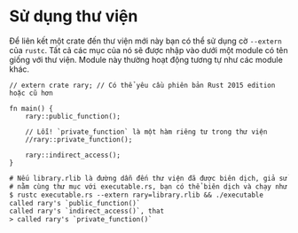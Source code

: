 # Sử dụng thư viện

Để liên kết một crate đến thư viện mới này bạn có thể sử dụng cờ `--extern` của `rustc`. Tất cả các mục của nó sẽ được nhập vào dưới một module có tên giống với thư viện. Module này thường hoạt động tương tự như các module khác.

```rust,ignore
// extern crate rary; // Có thể yêu cầu phiên bản Rust 2015 edition hoặc cũ hơn

fn main() {
    rary::public_function();

    // Lỗi! `private_function` là một hàm riêng tư trong thư viện
    //rary::private_function();

    rary::indirect_access();
}
```

```txt
# Nếu library.rlib là đường dẫn đến thư viện đã được biên dịch, giả sử nó
# nằm cùng thư mục với executable.rs, bạn có thể biên dịch và chạy như sau:
$ rustc executable.rs --extern rary=library.rlib && ./executable
called rary's `public_function()`
called rary's `indirect_access()`, that
> called rary's `private_function()`
```
